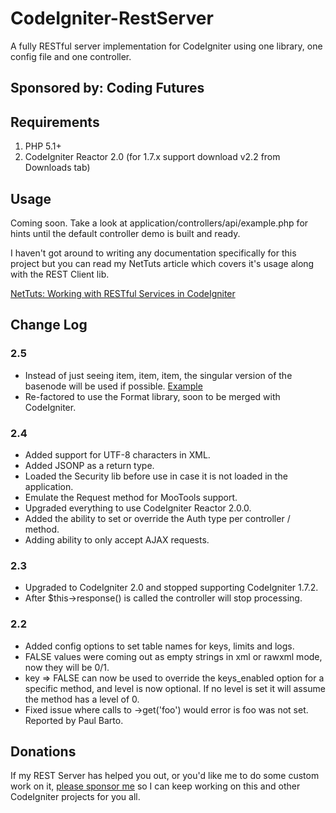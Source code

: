 # CodeIgniter-RestServer

A fully RESTful server implementation for CodeIgniter using one library, one
config file and one controller.

## Sponsored by: Coding Futures

## Requirements

1. PHP 5.1+
2. CodeIgniter Reactor 2.0 (for 1.7.x support download v2.2 from Downloads tab)

## Usage

Coming soon. Take a look at application/controllers/api/example.php for
hints until the default controller demo is built and ready.

I haven't got around to writing any documentation specifically for this project
but you can read my NetTuts article which covers it's usage along with the REST Client lib.

[NetTuts: Working with RESTful Services in CodeIgniter](http://net.tutsplus.com/tutorials/php/working-with-restful-services-in-codeigniter-2/)

## Change Log

### 2.5

* Instead of just seeing item, item, item, the singular version of the basenode will be used if possible. [Example](http://d.pr/RS46)
* Re-factored to use the Format library, soon to be merged with CodeIgniter.

### 2.4

* Added support for UTF-8 characters in XML.
* Added JSONP as a return type.
* Loaded the Security lib before use in case it is not loaded in the application.
* Emulate the Request method for MooTools support.
* Upgraded everything to use CodeIgniter Reactor 2.0.0.
* Added the ability to set or override the Auth type per controller / method.
* Adding ability to only accept AJAX requests.

### 2.3

* Upgraded to CodeIgniter 2.0 and stopped supporting CodeIgniter 1.7.2.
* After $this->response() is called the controller will stop processing.

### 2.2

* Added config options to set table names for keys, limits and logs.
* FALSE values were coming out as empty strings in xml or rawxml mode, now they will be 0/1.
* key => FALSE can now be used to override the keys_enabled option for a specific method, and level is now optional. If no level is set it will assume the method has a level of 0.
* Fixed issue where calls to ->get('foo') would error is foo was not set. Reported by  Paul Barto.


## Donations

If my REST Server has helped you out, or you'd like me to do some custom work on it, [please sponsor me](http://pledgie.com/campaigns/8328)
so I can keep working on this and other CodeIgniter projects for you all.
